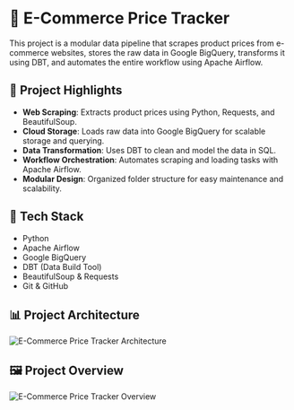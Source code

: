# 🛒 E-Commerce Price Tracker

This project is a modular data pipeline that scrapes product prices from e-commerce websites, stores the raw data in Google BigQuery, transforms it using DBT, and automates the entire workflow using Apache Airflow.

## 📌 Project Highlights

- **Web Scraping**: Extracts product prices using Python, Requests, and BeautifulSoup.
- **Cloud Storage**: Loads raw data into Google BigQuery for scalable storage and querying.
- **Data Transformation**: Uses DBT to clean and model the data in SQL.
- **Workflow Orchestration**: Automates scraping and loading tasks with Apache Airflow.
- **Modular Design**: Organized folder structure for easy maintenance and scalability.

## 🧰 Tech Stack

- Python
- Apache Airflow
- Google BigQuery
- DBT (Data Build Tool)
- BeautifulSoup & Requests
- Git & GitHub


## 📊 Project Architecture

![E-Commerce Price Tracker Architecture](https://eyq.eyfabric.ey.com/data/v1/download-file/818243ff-5a77-4312-82d2-36a832d172da.png)

## 🖼️ Project Overview

![E-Commerce Price Tracker Overview](https://eyq.eyfabric.ey.com/data/v1/download-file/0d5d94c6-1e94-4f74-92d7-9861376acb6c.png)


